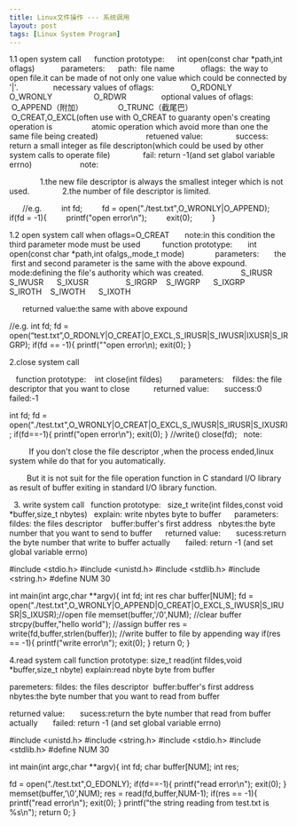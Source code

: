 ```yaml
---
title: Linux文件操作 --- 系统调用
layout: post
tags: [Linux System Program]
---
```


1.1 open system call
     function prototype:
     int open(const char *path,int oflags)
     
     parameters:
     path:  file name
     
     oflags:  the way to open file.it can be made of not only one value which could be connected by '|'.
               necessary values of oflags:
                O_RDONLY 
                O_WRONLY  
                O_RDWR
               optional values of oflags:
               O_APPEND（附加）
               O_TRUNC（截尾巴）
               O_CREAT,O_EXCL(often use with O_CREAT to guaranty open's creating operation is 
                atomic operation which avoid more than one the same file being created)
               
     retuened value:
              success: return a small integer as file descripton(which could be used by other system calls to operate file)
              fail: return -1(and set glabol variable errno)
              
      note:

              1.the new file descriptor is always the smallest integer which is not used.
              2.the number of file descriptor is limited.

      //e.g.
        int fd;
        fd = open("./test.txt",O_WRONLY|O_APPEND);
        if(fd = -1){
        printf("open error\n");
        exit(0);
        }



1.2 open system call when oflags=O_CREAT
      note:in this condition the third parameter mode must be used
  
      function prototype:
      int open(const char *path,int ofalgs,,mode_t mode)
      
      parameters:
      the  first and second parameter is the same with the above expound.
      mode:defining the file's authority which was created.
                S_IRUSR     S_IWUSR      S_IXUSR
                S_IRGRP    S_IWGRP      S_IXGRP
                S_IROTH    S_IWOTH      S_IXOTH  


      returned value:the same with above expound

//e.g.
int fd;
fd = open(“test.txt”,O_RDONLY|O_CREAT|O_EXCL,S_IRUSR|S_IWUSR|IXUSR|S_IRGRP);
if(fd == -1){
printf(""open error\n);
exit(0);
}


2.close system call

   function prototype:
   int close(int fildes)
   
   parameters:
   fildes: the file descriptor that you want to close   
   
   returned value:
      success:0
      failed:-1

int fd;
fd = open("./test.txt",O_WRONLY|O_CREAT|O_EXCL,S_IWUSR|S_IRUSR|S_IXUSR);
if(fd==-1){
  printf("open error\n");
  exit(0);
}
//write()
close(fd);
  note:

         If you don't close the file descriptor ,when the process ended,linux system while do that for you automatically.

        But it is not suit for the file operation function in C standard I/O library as result of buffer exiting in standard I/O library function.


  3. write system call
  function prototype:
  size_t write(int fildes,const void *buffer,size_t nbytes)
  explain: write nbytes byte to buffer
  
  parameters:
  fildes: the files descriptor 
  buffer:buffer's first address
  nbytes:the byte number that you want to send to buffer
  
  returned value:
      sucess:return the byte number that write to buffer actually
      failed: return -1 (and set global variable errno) 

#include <stdio.h>
#include <unistd.h>
#include <stdlib.h>
#include <string.h>
#define NUM 30

int main(int argc,char **argv){
int fd;
int res
char buffer[NUM];
fd = open("./test.txt",O_WRONLY|O_APPEND|O_CREAT|O_EXCL,S_IWUSR|S_IRUSR|S_IXUSR);//open file
memset(buffer,'/0',NUM);  //clear buffer
strcpy(buffer,"hello world");  //assign buffer
res = write(fd,buffer,strlen(buffer)); //write buffer to file by appending way
if(res == -1){
   printf("write error\n");
   exit(0);
}
return 0;
}

4.read system call
function prototype:
size_t read(int fildes,void *buffer,size_t nbyte)
explain:read nbyte byte from buffer

paremeters:
fildes: the files descriptor 
buffer:buffer's first address
nbytes:the byte number that you want to read from buffer

returned value:
      sucess:return the byte number that read from buffer actually
      failed: return -1 (and set global variable errno) 

#include <unistd.h>
#include <string.h>
#include <stdio.h>
#include <stdlib.h>
#define NUM 30

int main(int argc,char **argv){
int fd;
char buffer[NUM];
int res;

fd = open("./test.txt",O_EDONLY);
if(fd==-1){
printf("read error\n");
exit(0);
}
memset(buffer,'\0',NUM);
res = read(fd,buffer,NUM-1);
if(res == -1){
printf("read error\n");
exit(0);
}
printf("the string reading from test.txt is %s\n");
return 0;
}
